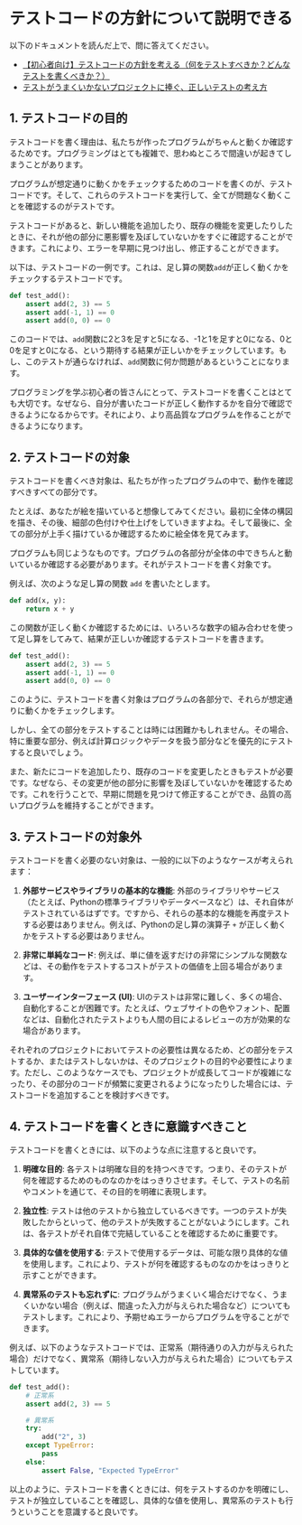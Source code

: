 # テストコードの方針について説明できる

以下のドキュメントを読んだ上で、問に答えてください。

- [【初心者向け】テストコードの方針を考える（何をテストすべきか？どんなテストを書くべきか？）](https://qiita.com/jnchito/items/2a5d3e15761fd413657a)
- [テストがうまくいかないプロジェクトに捧ぐ、正しいテストの考え方](https://qiita.com/geshi/items/74ed21615e1ba2ad539d)

## 1. テストコードの目的

テストコードを書く理由は、私たちが作ったプログラムがちゃんと動くか確認するためです。プログラミングはとても複雑で、思わぬところで間違いが起きてしまうことがあります。

プログラムが想定通りに動くかをチェックするためのコードを書くのが、テストコードです。そして、これらのテストコードを実行して、全てが問題なく動くことを確認するのがテストです。

テストコードがあると、新しい機能を追加したり、既存の機能を変更したりしたときに、それが他の部分に悪影響を及ぼしていないかをすぐに確認することができます。これにより、エラーを早期に見つけ出し、修正することができます。

以下は、テストコードの一例です。これは、足し算の関数`add`が正しく動くかをチェックするテストコードです。

```python
def test_add():
    assert add(2, 3) == 5
    assert add(-1, 1) == 0
    assert add(0, 0) == 0
```

このコードでは、`add`関数に2と3を足すと5になる、-1と1を足すと0になる、0と0を足すと0になる、という期待する結果が正しいかをチェックしています。もし、このテストが通らなければ、`add`関数に何か問題があるということになります。

プログラミングを学ぶ初心者の皆さんにとって、テストコードを書くことはとても大切です。なぜなら、自分が書いたコードが正しく動作するかを自分で確認できるようになるからです。それにより、より高品質なプログラムを作ることができるようになります。

## 2. テストコードの対象

テストコードを書くべき対象は、私たちが作ったプログラムの中で、動作を確認すべきすべての部分です。

たとえば、あなたが絵を描いていると想像してみてください。最初に全体の構図を描き、その後、細部の色付けや仕上げをしていきますよね。そして最後に、全ての部分が上手く描けているか確認するために絵全体を見てみます。

プログラムも同じようなものです。プログラムの各部分が全体の中できちんと動いているか確認する必要があります。それがテストコードを書く対象です。

例えば、次のような足し算の関数 `add` を書いたとします。

```python
def add(x, y):
    return x + y
```

この関数が正しく動くか確認するためには、いろいろな数字の組み合わせを使って足し算をしてみて、結果が正しいか確認するテストコードを書きます。

```python
def test_add():
    assert add(2, 3) == 5
    assert add(-1, 1) == 0
    assert add(0, 0) == 0
```

このように、テストコードを書く対象はプログラムの各部分で、それらが想定通りに動くかをチェックします。

しかし、全ての部分をテストすることは時には困難かもしれません。その場合、特に重要な部分、例えば計算ロジックやデータを扱う部分などを優先的にテストすると良いでしょう。

また、新たにコードを追加したり、既存のコードを変更したときもテストが必要です。なぜなら、その変更が他の部分に影響を及ぼしていないかを確認するためです。これを行うことで、早期に問題を見つけて修正することができ、品質の高いプログラムを維持することができます。

## 3. テストコードの対象外

テストコードを書く必要のない対象は、一般的に以下のようなケースが考えられます：

1. **外部サービスやライブラリの基本的な機能**: 外部のライブラリやサービス（たとえば、Pythonの標準ライブラリやデータベースなど）は、それ自体がテストされているはずです。ですから、それらの基本的な機能を再度テストする必要はありません。例えば、Pythonの足し算の演算子 `+` が正しく動くかをテストする必要はありません。

2. **非常に単純なコード**: 例えば、単に値を返すだけの非常にシンプルな関数などは、その動作をテストするコストがテストの価値を上回る場合があります。

3. **ユーザーインターフェース (UI)**: UIのテストは非常に難しく、多くの場合、自動化することが困難です。たとえば、ウェブサイトの色やフォント、配置などは、自動化されたテストよりも人間の目によるレビューの方が効果的な場合があります。

それぞれのプロジェクトにおいてテストの必要性は異なるため、どの部分をテストするか、またはテストしないかは、そのプロジェクトの目的や必要性によります。ただし、このようなケースでも、プロジェクトが成長してコードが複雑になったり、その部分のコードが頻繁に変更されるようになったりした場合には、テストコードを追加することを検討すべきです。

## 4. テストコードを書くときに意識すべきこと

テストコードを書くときには、以下のような点に注意すると良いです。

1. **明確な目的**: 各テストは明確な目的を持つべきです。つまり、そのテストが何を確認するためのものなのかをはっきりさせます。そして、テストの名前やコメントを通じて、その目的を明確に表現します。

2. **独立性**: テストは他のテストから独立しているべきです。一つのテストが失敗したからといって、他のテストが失敗することがないようにします。これは、各テストがそれ自体で完結していることを確認するために重要です。

3. **具体的な値を使用する**: テストで使用するデータは、可能な限り具体的な値を使用します。これにより、テストが何を確認するものなのかをはっきりと示すことができます。

4. **異常系のテストも忘れずに**: プログラムがうまくいく場合だけでなく、うまくいかない場合（例えば、間違った入力が与えられた場合など）についてもテストします。これにより、予期せぬエラーからプログラムを守ることができます。

例えば、以下のようなテストコードでは、正常系（期待通りの入力が与えられた場合）だけでなく、異常系（期待しない入力が与えられた場合）についてもテストしています。

```python
def test_add():
    # 正常系
    assert add(2, 3) == 5

    # 異常系
    try:
        add("2", 3)
    except TypeError:
        pass
    else:
        assert False, "Expected TypeError"
```

以上のように、テストコードを書くときには、何をテストするのかを明確にし、テストが独立していることを確認し、具体的な値を使用し、異常系のテストも行うということを意識すると良いです。